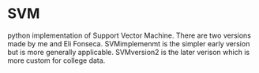 # SVM
python implementation of Support Vector Machine. There are two versions made by me and Eli Fonseca. 
SVMimplemenmt is the simpler early version but is more generally applicable.
SVMversion2 is the later verison which is more custom for college data.
